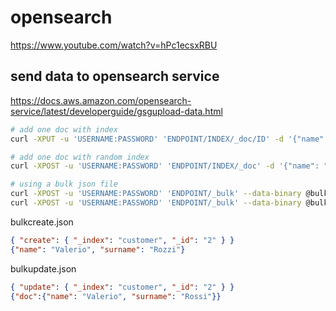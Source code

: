 # opensearch
https://www.youtube.com/watch?v=hPc1ecsxRBU
## send data to opensearch service
https://docs.aws.amazon.com/opensearch-service/latest/developerguide/gsgupload-data.html
```bash
# add one doc with index
curl -XPUT -u 'USERNAME:PASSWORD' 'ENDPOINT/INDEX/_doc/ID' -d '{"name": "Marco", "surname": "Rossi"}' -H 'Content-Type: application/json'

# add one doc with random index
curl -XPOST -u 'USERNAME:PASSWORD' 'ENDPOINT/INDEX/_doc' -d '{"name": "Claudia", "surname": "Rossi"}' -H 'Content-Type: application/json'

# using a bulk json file
curl -XPOST -u 'USERNAME:PASSWORD' 'ENDPOINT/_bulk' --data-binary @bulkcreate.json -H 'Content-Type: application/json'
curl -XPOST -u 'USERNAME:PASSWORD' 'ENDPOINT/_bulk' --data-binary @bulkupdate.json -H 'Content-Type: application/json'
```
bulkcreate.json
```json
{ "create": { "_index": "customer", "_id": "2" } }
{"name": "Valerio", "surname": "Rozzi"}
```
bulkupdate.json
```json
{ "update": { "_index": "customer", "_id": "2" } }
{"doc":{"name": "Valerio", "surname": "Rossi"}}
```
